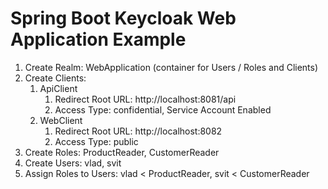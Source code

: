 # Spring Boot Keycloak Web Application Example

1. Create Realm: WebApplication (container for Users / Roles and Clients)
1. Create Clients:
    1. ApiClient
        1. Redirect Root URL: http://localhost:8081/api
        1. Access Type: confidential, Service Account Enabled
    1. WebClient
        1. Redirect Root URL: http://localhost:8082
        1. Access Type: public
1. Create Roles: ProductReader, CustomerReader
1. Create Users: vlad, svit
1. Assign Roles to Users: vlad < ProductReader, svit < CustomerReader
